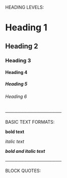 HEADING LEVELS:

# Heading 1
## Heading 2
### Heading 3
#### Heading 4
##### Heading 5
###### Heading 6

──────────────────

BASIC TEXT FORMATS:

**bold text**

*italic text*

***bold and italic text***

──────────────────

BLOCK QUOTES:

